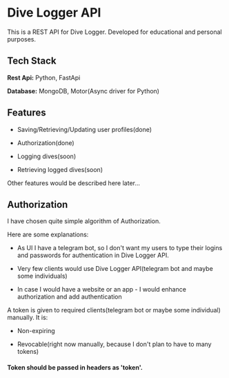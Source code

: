 
  

# Dive Logger API

  

This is a REST API for Dive Logger. Developed for educational and personal purposes.

  
  
  
  

## Tech Stack

  

**Rest Api:** Python, FastApi

  

**Database:** MongoDB, Motor(Async driver for Python)

  
  
  

## Features

  

- Saving/Retrieving/Updating user profiles(done)

- Authorization(done)

- Logging dives(soon)

- Retrieving logged dives(soon)

  
  

Other features would be described here later...

  
  

## Authorization

  

I have chosen quite simple algorithm of Authorization.

  
  

Here are some explanations:

  

- As UI I have a telegram bot, so I don't want my users to type their logins and passwords for authentication in Dive Logger API.

- Very few clients would use Dive Logger API(telegram bot and maybe some individuals)

- In case I would have a website or an app - I would enhance authorization and add authentication

  

A token is given to required clients(telegram bot or maybe some individual) manually. It is:

  

- Non-expiring

- Revocable(right now manually, because I don't plan to have to many tokens)

  

#### Token should be passed in headers as 'token'.